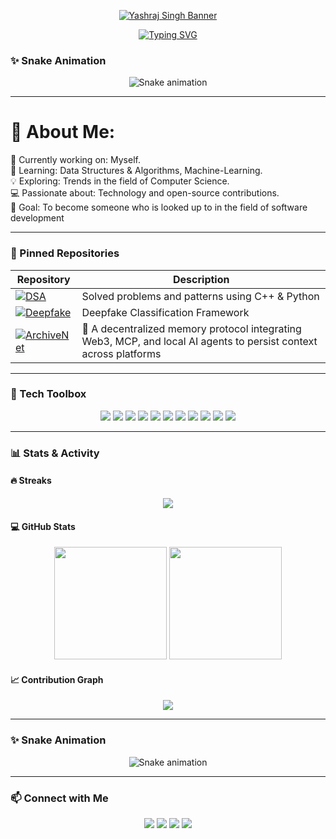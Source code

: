 <!-- Header Image -->
<p align="center">
  <a href="https://github.com/y4sh-codes">
    <img src="https://capsule-render.vercel.app/api?type=waving&color=0F2027,203A43,2C5364&height=250&section=header&text=Yashraj%20Singh&fontSize=60&fontColor=00FFFF&animation=fadeIn" alt="Yashraj Singh Banner"/>
  </a>
</p>

<!-- Typing effect for quote -->
<p align="center">
  <a href="https://git.io/typing-svg">
    <img src="https://readme-typing-svg.demolab.com?font=Fira+Code&weight=600&size=27&pause=1000&color=00FFFF&center=true&vCenter=true&width=1000&lines=Making+myself+better+everyday.;Code.+Learn.+Repeat." alt="Typing SVG" />
  </a>
</p>

### ✨ Snake Animation

<p align="center">
  <img src="https://raw.githubusercontent.com/y4sh-codes/output/snake.svg" alt="Snake animation" />
</p>


---

# 💫 About Me:
🔭 Currently working on: Myself.<br>🌱 Learning: Data Structures & Algorithms, Machine-Learning.<br>💡 Exploring: Trends in the field of Computer Science.<br>💻 Passionate about: Technology and open-source contributions.<br>🎯 Goal: To become someone who is looked up to in the field of software development

---

### 📌 Pinned Repositories

| Repository | Description |
|------------|-------------|
| [![DSA](https://img.shields.io/badge/DSA-Leetcode%20%26%20CP-blue?style=for-the-badge&logo=codeforces)](https://github.com/y4sh-codes/DSA) | Solved problems and patterns using C++ & Python |
| [![Deepfake](https://img.shields.io/badge/ML-Deepfake%20Detector-critical?style=for-the-badge&logo=pytorch)](https://github.com/y4sh-codes/Lopt) | Deepfake Classification Framework  |
| [![ArchiveNet](https://img.shields.io/badge/Web3-ArchiveNet-purple?style=for-the-badge&logo=ethereum)](https://github.com/y4sh-codes/ArchiveNet) | 🧠 A decentralized memory protocol integrating Web3, MCP, and local AI agents to persist context across platforms |

---

### 🧰 Tech Toolbox

<p align="center">
  <img src="https://img.shields.io/badge/C++-00599C?style=for-the-badge&logo=c%2B%2B&logoColor=white" />
  <img src="https://img.shields.io/badge/JavaScript-F7DF1E?style=for-the-badge&logo=javascript&logoColor=black" />
  <img src="https://img.shields.io/badge/Python-3776AB?style=for-the-badge&logo=python&logoColor=white" />
  <img src="https://img.shields.io/badge/TypeScript-007ACC?style=for-the-badge&logo=typescript&logoColor=white" />
  <img src="https://img.shields.io/badge/Java-ED8B00?style=for-the-badge&logo=openjdk&logoColor=white" />
  <img src="https://img.shields.io/badge/Node.js-339933?style=for-the-badge&logo=nodedotjs&logoColor=white" />
  <img src="https://img.shields.io/badge/React-20232A?style=for-the-badge&logo=react&logoColor=61DAFB" />
  <img src="https://img.shields.io/badge/Next.js-000000?style=for-the-badge&logo=nextdotjs&logoColor=white" />
  <img src="https://img.shields.io/badge/MongoDB-47A248?style=for-the-badge&logo=mongodb&logoColor=white" />
  <img src="https://img.shields.io/badge/MySQL-005C84?style=for-the-badge&logo=mysql&logoColor=white" />
  <img src="https://img.shields.io/badge/Vercel-000000?style=for-the-badge&logo=vercel&logoColor=white" />
</p>

---

### 📊 Stats & Activity

<h4>🔥 Streaks</h4>
<p align="center">
  <img src="https://github-readme-streak-stats.herokuapp.com/?user=y4sh-codes&theme=monokai-metallian&hide_border=true" />
</p>

<h4>💻 GitHub Stats</h4>
<p align="center">
  <img src="https://github-readme-stats.vercel.app/api?username=y4sh-codes&show_icons=true&include_all_commits=true&count_private=true&theme=react&hide_border=true" height="180" />
  <img src="https://github-readme-stats.vercel.app/api/top-langs/?username=y4sh-codes&layout=compact&theme=react&hide_border=true" height="180" />
</p>

<h4>📈 Contribution Graph</h4>
<p align="center">
  <img src="https://github-readme-activity-graph.vercel.app/graph/?username=y4sh-codes&bg_color=1F222E&color=00FFFF&line=00CED1&point=FFFFFF&hide_border=true" />
</p>

---

### ✨ Snake Animation

<p align="center">
  <img src="https://raw.githubusercontent.com/y4sh-codes/y4sh-codes/output/snake.svg" alt="Snake animation" />
</p>

---

### 📫 Connect with Me

<p align="center">
  <a href="mailto:yashrajofficial2311@gmail.com"><img src="https://img.shields.io/badge/Gmail-D14836?style=for-the-badge&logo=gmail&logoColor=white" /></a>
  <a href="https://linkedin.com/in/y4sh-codes"><img src="https://img.shields.io/badge/LinkedIn-0077B5?style=for-the-badge&logo=linkedin&logoColor=white" /></a>
  <a href="https://x.com/y4sh_codes"><img src="https://img.shields.io/badge/X-000000?style=for-the-badge&logo=x&logoColor=white" /></a>
  <a href="https://www.reddit.com/user/Yashraj_231105"><img src="https://img.shields.io/badge/Reddit-FF4500?style=for-the-badge&logo=reddit&logoColor=white" /></a>
</p>

